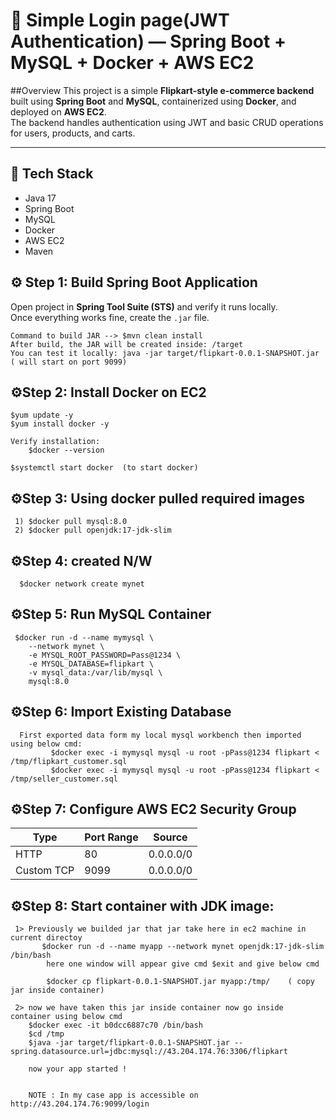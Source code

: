 # 🚀 Simple Login page(JWT Authentication) — Spring Boot + MySQL + Docker + AWS EC2

##Overview
This project is a simple **Flipkart-style e-commerce backend** built using **Spring Boot** and **MySQL**, containerized using **Docker**, and deployed on **AWS EC2**.  
The backend handles authentication using JWT and basic CRUD operations for users, products, and carts.

---

## 🧱 Tech Stack
- Java 17  
- Spring Boot  
- MySQL  
- Docker  
- AWS EC2  
- Maven 

## ⚙️ Step 1: Build Spring Boot Application
Open project in **Spring Tool Suite (STS)** and verify it runs locally.  
Once everything works fine, create the `.jar` file.

    Command to build JAR --> $mvn clean install
    After build, the JAR will be created inside: /target
    You can test it locally: java -jar target/flipkart-0.0.1-SNAPSHOT.jar ( will start on port 9099)


 ## ⚙️Step 2: Install Docker on EC2

    $yum update -y
    $yum install docker -y
    
    Verify installation: 
        $docker --version

    $systemctl start docker  (to start docker)
    
 ## ⚙️Step 3: Using docker pulled required images
     1) $docker pull mysql:8.0
     2) $docker pull openjdk:17-jdk-slim 
     
 ## ⚙️Step 4: created N/W 

      $docker network create mynet
     
 ## ⚙️Step 5: Run MySQL Container

     $docker run -d --name mymysql \
        --network mynet \
        -e MYSQL_ROOT_PASSWORD=Pass@1234 \
        -e MYSQL_DATABASE=flipkart \
        -v mysql_data:/var/lib/mysql \
        mysql:8.0

 ## ⚙️Step 6: Import Existing Database

      First exported data form my local mysql workbench then imported using below cmd:  
             $docker exec -i mymysql mysql -u root -pPass@1234 flipkart < /tmp/flipkart_customer.sql
             $docker exec -i mymysql mysql -u root -pPass@1234 flipkart < /tmp/seller_customer.sql

## ⚙️Step 7: Configure AWS EC2 Security Group

   | Type       | Port Range | Source    |
   | ---------- | ---------- | --------- |
   | HTTP       | 80         | 0.0.0.0/0 |
   | Custom TCP | 9099       | 0.0.0.0/0 |

   
## ⚙️Step 8: Start container with JDK image:
     1> Previously we builded jar that jar take here in ec2 machine in current directoy 
           $docker run -d --name myapp --network mynet openjdk:17-jdk-slim /bin/bash
            here one window will appear give cmd $exit and give below cmd

            $docker cp flipkart-0.0.1-SNAPSHOT.jar myapp:/tmp/    ( copy jar inside container) 

     2> now we have taken this jar inside container now go inside container using below cmd 
        $docker exec -it b0dcc6887c70 /bin/bash
        $cd /tmp
        $java -jar target/flipkart-0.0.1-SNAPSHOT.jar --spring.datasource.url=jdbc:mysql://43.204.174.76:3306/flipkart

        now your app started !


        NOTE : In my case app is accessible on http://43.204.174.76:9099/login
        





 
 
 
    





 
